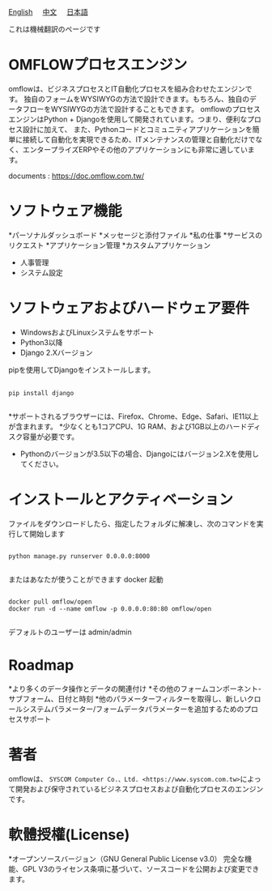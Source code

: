<a href="https://github.com/syscomgo/omflow/blob/master/README.md">English</a>&nbsp;&nbsp;&nbsp;&nbsp;&nbsp;<a href="https://github.com/syscomgo/omflow/blob/master/README_TW.md">中文</a>&nbsp;&nbsp;&nbsp;&nbsp;&nbsp;<a href="https://github.com/syscomgo/omflow/blob/master/README_JP.md">日本語</a>

これは機械翻訳のページです

OMFLOWプロセスエンジン
=================

omflowは、ビジネスプロセスとIT自動化プロセスを組み合わせたエンジンです。
独自のフォームをWYSIWYGの方法で設計できます。もちろん、独自のデータフローをWYSIWYGの方法で設計することもできます。
omflowのプロセスエンジンはPython + Djangoを使用して開発されています。つまり、便利なプロセス設計に加えて、
また、Pythonコードとコミュニティアプリケーションを簡単に接続して自動化を実現できるため、ITメンテナンスの管理と自動化だけでなく、エンタープライズERPやその他のアプリケーションにも非常に適しています。
 
documents : https://doc.omflow.com.tw/
 

ソフトウェア機能
=================

*パーソナルダッシュボード
*メッセージと添付ファイル
*私の仕事
*サービスのリクエスト
*アプリケーション管理
*カスタムアプリケーション
* 人事管理
*  システム設定


ソフトウェアおよびハードウェア要件
=================

* WindowsおよびLinuxシステムをサポート
* Python3以降
* Django 2.Xバージョン

pipを使用してDjangoをインストールします。
<pre> <code>
pip install django

</code></pre>

*サポートされるブラウザーには、Firefox、Chrome、Edge、Safari、IE11以上が含まれます。
*少なくとも1コアCPU、1G RAM、および1GB以上のハードディスク容量が必要です。
* Pythonのバージョンが3.5以下の場合、Djangoにはバージョン2.Xを使用してください。

インストールとアクティベーション
===========

ファイルをダウンロードしたら、指定したフォルダに解凍し、次のコマンドを実行して開始します

<pre><code>
python manage.py runserver 0.0.0.0:8000

</code></pre>

またはあなたが使うことができます docker 起動

<pre><code>
docker pull omflow/open
docker run -d --name omflow -p 0.0.0.0:80:80 omflow/open

</code></pre>

デフォルトのユーザーは admin/admin  

Roadmap
=======

*より多くのデータ操作とデータの関連付け
*その他のフォームコンポーネント-サブフォーム、日付と時刻
*他のパラメーターフィルターを取得し、新しいクロールシステムパラメーター/フォームデータパラメーターを追加するためのプロセスサポート

著者
=======

omflowは、 `SYSCOM Computer Co.、Ltd. <https://www.syscom.com.tw>`によって開発および保守されているビジネスプロセスおよび自動化プロセスのエンジンです。 

軟體授權(License)
=================

*オープンソースバージョン（GNU General Public License v3.0）
    完全な機能、GPL V3のライセンス条項に基づいて、ソースコードを公開および変更できます。
